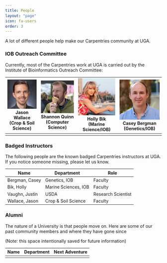 ```yaml
---
title: People
layout: "page"
icon: fa-users
order: 3
---
```


A lot of different people help make our Carpentries community at UGA.

### IOB Outreach Committee
Currently, most of the Carpentries work at UGA is carried out by the Institute of Bioinformatics Outreach Committee:


| ![Jason Wallace](assets/images/JasonWallace.jpg "Jason Wallace")<br>Jason Wallace <br>(Crop & Soil Science) | ![Shannon Quinn](assets/images/ShannonQuinn.jpg "Shannon Quinn")<br>Shannon Quinn <br>(Computer Science) | ![Holly Bik](assets/images/HollyBik.jpg "Holly Bik")<br>Holly Bik <br>(Marine Science/IOB) | ![Casey Bergman](assets/images/CaseyBergman.jpg "Casey Bergman")<br>Casey Bergman <br>(Genetics/IOB) |
|---|---|---|---|
| | | | |


### Badged Instructors

The following people are the known badged Carpentries instructors at UGA. If you notice someone missing, please let us know.

|Name|Department|Role|
|---|---|---|
|Bergman, Casey|Genetics, IOB|Faculty|
|Bik, Holly|Marine Sciences, IOB|Faculty|
|Vaughn, Justin|USDA|Research Scientist|
|Wallace, Jason|Crop & Soil Science|Faculty|

### Alumni
The nature of a University is that people move on. Here are some of our past community members and where they have gone since

(Note: this space intentionally saved for future information)

|Name|Department|Next Adventure|
|---|---|---|
| | | |
